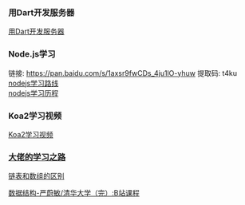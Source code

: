 ### 用Dart开发服务器
   [ 用Dart开发服务器 ]( https://www.jianshu.com/p/c01c6e145373 )    <br/>

### Node.js学习
链接: https://pan.baidu.com/s/1axsr9fwCDs_4ju1lO-yhuw 提取码: t4ku   <br/>
   [ nodejs学习路线 ]( https://mp.weixin.qq.com/s/XkDDiJF-jLBl6XAx4Xl92Q )    <br/>
   [ nodejs学习历程 ]( https://github.com/pheromone/nodejs_learn/tree/master )    <br/>
  
   
###  Koa2学习视频
   [ Koa2学习视频 ]( https://jspang.com/posts/2017/11/13/koa2.html )    <br/>

### [ 大佬的学习之路 ]( https://github.com/jwasham/coding-interview-university/blob/master/translations/README-cn.md )    <br/>

[ 链表和数组的区别 ]( https://www.cnblogs.com/klyjb/p/11237361.html )    <br/>

[ 数据结构-严蔚敏/清华大学（完）:B站课程 ]( https://www.bilibili.com/video/av45897783/?spm_id_from=333.788.videocard.5 )    <br/>

